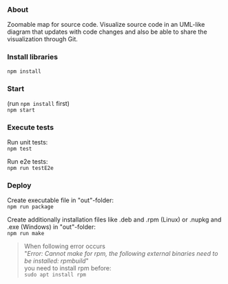 
### About
Zoomable map for source code.
Visualize source code in an UML-like diagram that updates with code changes and also be able to share the visualization through Git.

### Install libraries
`npm install`

### Start
(run `npm install` first)\
`npm start`

### Execute tests
Run unit tests:\
`npm test`

Run e2e tests:\
`npm run testE2e`

### Deploy
Create executable file in "out"-folder:\
`npm run package`

Create additionally installation files like .deb and .rpm (Linux) or .nupkg and .exe (Windows) in "out"-folder:\
`npm run make`
>When following error occurs\
"*Error: Cannot make for rpm, the following external binaries need to be installed: rpmbuild*"\
you need to install rpm before:\
`sudo apt install rpm`
